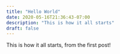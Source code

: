 ```yaml
---
title: "Hello World"
date: 2020-05-16T21:36:43-07:00
description: "This is how it all starts"
draft: false
---
```


This is how it all starts, from the first post!
